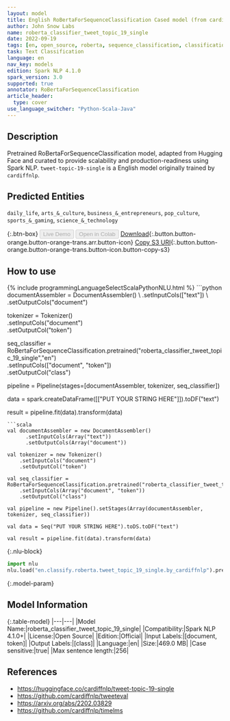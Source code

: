 ```yaml
---
layout: model
title: English RoBertaForSequenceClassification Cased model (from cardiffnlp)
author: John Snow Labs
name: roberta_classifier_tweet_topic_19_single
date: 2022-09-19
tags: [en, open_source, roberta, sequence_classification, classification]
task: Text Classification
language: en
nav_key: models
edition: Spark NLP 4.1.0
spark_version: 3.0
supported: true
annotator: RoBertaForSequenceClassification
article_header:
  type: cover
use_language_switcher: "Python-Scala-Java"
---
```


## Description

Pretrained RoBertaForSequenceClassification model, adapted from Hugging Face and curated to provide scalability and production-readiness using Spark NLP. `tweet-topic-19-single` is a English model originally trained by `cardiffnlp`.

## Predicted Entities

`daily_life`, `arts_&_culture`, `business_&_entrepreneurs`, `pop_culture`, `sports_&_gaming`, `science_&_technology`

{:.btn-box}
<button class="button button-orange" disabled>Live Demo</button>
<button class="button button-orange" disabled>Open in Colab</button>
[Download](https://s3.amazonaws.com/auxdata.johnsnowlabs.com/public/models/roberta_classifier_tweet_topic_19_single_en_4.1.0_3.0_1663618691157.zip){:.button.button-orange.button-orange-trans.arr.button-icon}
[Copy S3 URI](s3://auxdata.johnsnowlabs.com/public/models/roberta_classifier_tweet_topic_19_single_en_4.1.0_3.0_1663618691157.zip){:.button.button-orange.button-orange-trans.button-icon.button-copy-s3}

## How to use



<div class="tabs-box" markdown="1">
{% include programmingLanguageSelectScalaPythonNLU.html %}
```python
documentAssembler = DocumentAssembler() \
    .setInputCols(["text"]) \
    .setOutputCols("document")

tokenizer = Tokenizer() \
    .setInputCols("document") \
    .setOutputCol("token")

seq_classifier = RoBertaForSequenceClassification.pretrained("roberta_classifier_tweet_topic_19_single","en") \
    .setInputCols(["document", "token"]) \
    .setOutputCol("class")
    
pipeline = Pipeline(stages=[documentAssembler, tokenizer, seq_classifier])

data = spark.createDataFrame([["PUT YOUR STRING HERE"]]).toDF("text")

result = pipeline.fit(data).transform(data)
```
```scala
val documentAssembler = new DocumentAssembler() 
      .setInputCols(Array("text")) 
      .setOutputCols(Array("document"))
      
val tokenizer = new Tokenizer()
    .setInputCols("document")
    .setOutputCol("token")
 
val seq_classifier = RoBertaForSequenceClassification.pretrained("roberta_classifier_tweet_topic_19_single","en") 
    .setInputCols(Array("document", "token"))
    .setOutputCol("class")
   
val pipeline = new Pipeline().setStages(Array(documentAssembler, tokenizer, seq_classifier))

val data = Seq("PUT YOUR STRING HERE").toDS.toDF("text")

val result = pipeline.fit(data).transform(data)
```


{:.nlu-block}
```python
import nlu
nlu.load("en.classify.roberta.tweet_topic_19_single.by_cardiffnlp").predict("""PUT YOUR STRING HERE""")
```

</div>

{:.model-param}
## Model Information

{:.table-model}
|---|---|
|Model Name:|roberta_classifier_tweet_topic_19_single|
|Compatibility:|Spark NLP 4.1.0+|
|License:|Open Source|
|Edition:|Official|
|Input Labels:|[document, token]|
|Output Labels:|[class]|
|Language:|en|
|Size:|469.0 MB|
|Case sensitive:|true|
|Max sentence length:|256|

## References

- https://huggingface.co/cardiffnlp/tweet-topic-19-single
- https://github.com/cardiffnlp/tweeteval
- https://arxiv.org/abs/2202.03829
- https://github.com/cardiffnlp/timelms